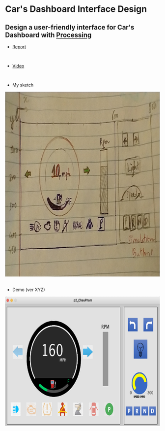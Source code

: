 # Car's Dashboard Interface Design
Design a user-friendly interface for Car's Dashboard with [Processing](https://processing.org/)
---
- [Report](https://chaupmcs.github.io/p2.ChauPham/index.html)
<br/>

- [Video](https://www.youtube.com/watch?v=FuHViAN-mag)
<br/>

- My sketch

<img src="https://raw.githubusercontent.com/chaupmcs/p2.ChauPham/main/pictures/sketch.jpg" width="800" height="600">

<br/>
<br/>

- Demo (ver XYZ)

<img src="https://raw.githubusercontent.com/chaupmcs/p2.ChauPham/main/pictures/my_demo.png" width="1000" height="420">







